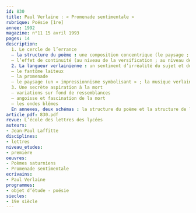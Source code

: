 ```yaml
---
id: 830
title: Paul Verlaine : « Promenade sentimentale » 
rubrique: Poésie [1re]
annee: 1992
magazine: n°11 15 avril 1993
pages: 14
description: 
  1. Le cercle de l’errance
  – la structure du poème : une composition concentrique (le paysage ; la promenade ; l’hallucination du fantôme)
  – l’effet de continuité (au niveau de la versification ; au niveau de la syntaxe ; au niveau grammatical)
  2. La langueur verlainienne : un sentiment d’irréalité du sujet et du monde
  – le fantôme laiteux
  – la promenade
  – le paysage (un « impressionnisme symbolisant » ; la musique verlainienne)
  3. Une secrète aspiration à la mort
  – variations sur fond de ressemblances
  – angoisse et fascination de la mort
  – les ondes blêmes
  En annexes, deux schémas : la structure du poème et la structure de la partie centrale du poème.
article_pdf: 830.pdf
revue: L’école des lettres des lycées
auteurs:
- Jean-Paul Laffitte
disciplines:
- lettres
niveau_etudes:
- première
oeuvres:
- Poèmes saturniens
- Promenade sentimentale
ecrivains:
- Paul Verlaine
programmes:
- objet d’étude - poésie
siecles:
- 19e siècle
---
```

